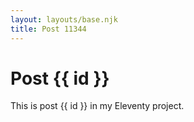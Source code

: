 ```yaml
---
layout: layouts/base.njk
title: Post 11344
---
```


# Post {{ id }}

This is post {{ id }} in my Eleventy project.
